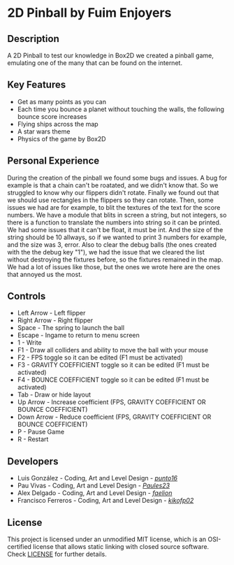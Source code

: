 # 2D Pinball by Fuim Enjoyers

## Description

A 2D Pinball to test our knowledge in Box2D we created a pinball game, emulating one of the many that can be found on the internet.

## Key Features

- Get as many points as you can
- Each time you bounce a planet without touching the walls, the following bounce score increases
- Flying ships across the map
- A star wars theme
- Physics of the game by Box2D
 
## Personal Experience

During the creation of the pinball we found some bugs and issues. A bug for example is that a chain can't be roatated, and we didn't know that. So we struggled to know why our flippers didn't rotate. Finally we found out that we should use rectangles in the flippers so they can rotate.
Then, some issues we had are for example, to blit the textures of the text for the score numbers. We have a module that blits in screen a string, but not integers, so there is a function to translate the numbers into string so it can be printed. We had some issues that it can't be float, it must be int. And the size of the string should be 10 allways, so if we wanted to print 3 numbers for example, and the size was 3, error.
Also to clear the debug balls (the ones created with the the debug key "1"), we had the issue that we cleared the list without destroying the fixtures before, so the fixtures remained in the map.
We had a lot of issues like those, but the ones we wrote here are the ones that annoyed us the most.
 
## Controls

- Left Arrow - Left flipper
- Right Arrow - Right flipper
- Space - The spring to launch the ball
- Escape - Ingame to return to menu screen
- 1 - Write 
- F1 - Draw all colliders and ability to move the ball with your mouse
- F2 - FPS toggle so it can be edited (F1 must be activated)
- F3 - GRAVITY COEFFICIENT toggle so it can be edited (F1 must be activated)
- F4 - BOUNCE COEFFICIENT toggle so it can be edited (F1 must be activated)
- Tab - Draw or hide layout
- Up Arrow - Increase coefficient (FPS, GRAVITY COEFFICIENT OR BOUNCE COEFFICIENT)
- Down Arrow - Reduce coefficient (FPS, GRAVITY COEFFICIENT OR BOUNCE COEFFICIENT)
- P - Pause Game
- R - Restart 


## Developers

 - Luis González - Coding, Art and Level Design - [_punto16_](https://github.com/punto16)
 - Pau Vivas - Coding, Art and Level Design - [_Paules23_](https://github.com/Paules23)
 - Alex Delgado - Coding, Art and Level Design - [_faelion_](https://github.com/faelion)
 - Francisco Ferreros - Coding, Art and Level Design - [_kikofp02_](https://github.com/kikofp02)

## License

This project is licensed under an unmodified MIT license, which is an OSI-certified license that allows static linking with closed source software. Check [LICENSE](LICENSE) for further details.
